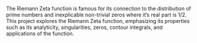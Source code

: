 The Riemann Zeta function is famous for its connection to the distribution of prime numbers and
inexplicable non-trivial zeros where it’s real part is 1/2. This project explores the Riemann Zeta
function, emphasizing its properties such as its analyticity, singularities, zeros, contour integrals,
and applications of the function.
